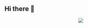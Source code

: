 ## Hi there 👋
<p align="center">
  <img src="https://readme-typing-svg.herokuapp.com?color=00F7FF&size=24&center=true&vCenter=true&width=600&height=50&lines=Hello!+I'm+a+CS+Undergraduate;Aspiring+Software+Engineer;Database+Specialization;I+love+Problem+Solving!" />
</p>
